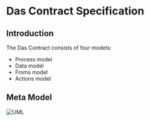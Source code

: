 # Das Contract Specification 

## Introduction 
The Das Contract consists of four models: 
- Process model 
- Data model 
- Froms model
- Actions model 

## Meta Model
![UML](/ContractDiagram.png)
